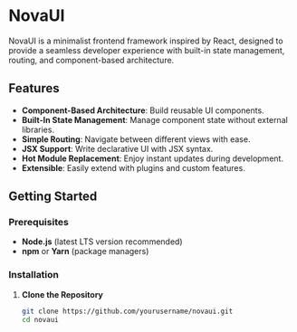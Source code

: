 # NovaUI

NovaUI is a minimalist frontend framework inspired by React, designed to provide a seamless developer experience with built-in state management, routing, and component-based architecture.

## Features

- **Component-Based Architecture**: Build reusable UI components.
- **Built-In State Management**: Manage component state without external libraries.
- **Simple Routing**: Navigate between different views with ease.
- **JSX Support**: Write declarative UI with JSX syntax.
- **Hot Module Replacement**: Enjoy instant updates during development.
- **Extensible**: Easily extend with plugins and custom features.

## Getting Started

### Prerequisites

- **Node.js** (latest LTS version recommended)
- **npm** or **Yarn** (package managers)

### Installation

1. **Clone the Repository**

   ```bash
   git clone https://github.com/yourusername/novaui.git
   cd novaui
